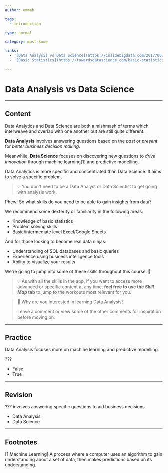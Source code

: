 ```yaml
---
author: emmab

tags:
  - introduction

type: normal

category: must-know

links:
  - '[Data Analysis vs Data Science](https://insidebigdata.com/2017/06/03/difference-data-science-data-analytics/){website}'
  - '[Basic Statistics](https://towardsdatascience.com/basic-statistics-you-need-to-know-for-data-science-1fdd290f59b5){website}'

---
```


# Data Analysis vs Data Science

---

## Content

Data Analytics and Data Science are both a mishmash of terms which interweave and overlap with one another but are still quite different.

**Data Analysis** involves answering questions based on the *past* or *present* for *better business decision making*. 

Meanwhile, **Data Science** focuses on discovering new questions to *drive innovation* through machine learning[1] and predictive modelling.

Data Analytics is more specific and concentrated than Data Science. It aims to solve a specific problem.

> 💡 You don't need to be a Data Analyst or Data Scientist to get going with analysis work.

Phew! So what skills do you need to be able to gain insights from data?

We recommend some dexterity or familiarity in the following areas:

- Knowledge of basic statistics 
- Problem solving skills
- Basic/intermediate level Excel/Google Sheets

And for those looking to become real data ninjas: 

- Understanding of SQL databases and basic queries
- Experience using business intelligence tools
- Ability to visualize your results

We're going to jump into some of these skills throughout this course. 💪

> 💡 As with all the skills in the app, if you want to access more advanced or specific content at any time, **feel free to use the *Skill Map* tab** to jump to the workouts most relevant for you.

> 💬 Why are you interested in learning Data Analysis?
> 
> Leave a comment or view some of the other comments for inspiration before moving on.


---
## Practice

Data Analysis focuses more on machine learning and predictive modelling.

???

* False
* True


---
## Revision

??? involves answering specific questions to aid business decisions.

* Data Analysis
* Data Science

---
## Footnotes

[1:Machine Learning]
A process where a computer uses an algorithm to gain understanding about a set of data, then makes predictions based on its understanding. 
 

